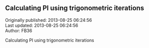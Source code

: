 ## Calculating PI using trigonometric iterations  
Originally published: 2013-08-25 06:24:56  
Last updated: 2013-08-25 06:24:56  
Author: FB36   
  
Calculating PI using trigonometric iterations